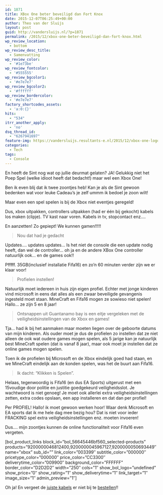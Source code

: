 ```yaml
---
id: 1871
title: XBox One beter beveiligd dan Fort Knox
date: 2015-12-07T06:25:49+00:00
author: Theo van der Sluijs
layout: post
guid: http://vandersluijs.nl/?p=1871
permalink: /2015/12/xbox-one-beter-beveiligd-dan-fort-knox.html
wp_review_location:
  - bottom
wp_review_desc_title:
  - Samenvatting
wp_review_color:
  - '#1e73be'
wp_review_fontcolor:
  - '#555555'
wp_review_bgcolor1:
  - '#e7e7e7'
wp_review_bgcolor2:
  - '#ffffff'
wp_review_bordercolor:
  - '#e7e7e7'
factory_shortcodes_assets:
  - 'a:0:{}'
hits:
  - "534"
itrr_another_apply:
  - 'no'
dsq_thread_id:
  - "6267941697"
feature-img: https://vandersluijs.resultants-e.nl/2015/12/xbox-one-logo-banner.jpg
categories:
  - Tech
tags:
  - Console
---
```

En heeft de Sint nog wat op jullie deurmat gelaten? JA! Gelukkig niet het Poep Spel (welke idioot heeft dat bedacht!) maar wel een Xbox One!

Ben ik even blij dat ik twee zoontjes heb! Kan je als de Sint gewoon bedenken wat voor leuke Cadeau&#8217;s je zelf ummm ik bedoel je zoon wilt!

Maar even een spel spelen is bij de Xbox niet eventjes geregeld!<!--more-->

Dus, xbox uitpakken, controllers uitpakken (had er één bij gekocht) kabels los maken (clipje). TV kast naar voren. Kabels in tv, stopcontact enz&#8230;.

En aanzetten! Zo gepiept! We kunnen gamen!!!!!

> Nou dat had je gedacht

Updates&#8230;. updates updates&#8230; Is het niet de console die een update nodig heeft, dan wel de controller&#8230; oh ja en de andere XBox One controller natuurlijk ook&#8230; en de games ook!!

Pfffff. 35GB(inclusief installatie Fifa16) en zo&#8217;n 60 minuten verder zijn we er klaar voor!

> Profielen instellen!

Natuurlijk moet iedereen in huis zijn eigen profiel. Echter met jonge kinderen vind microsoft in eens dat alles als een zwaar beveiligde gevangenis ingesteld moet staan. MineCraft en Fifa16 mogen ze sowieso niet spelen! Hallo&#8230; ze zijn 5 en 8 jaar!

> Ontsnappen uit Guantanamo bay is een eitje vergeleken met de veiligheidsinstellingen van de Xbox en games!

Tja&#8230; had ik bij het aanmaken maar moeten liegen over de geboorte datums van mijn kinderen. Als ouder moet je dus de profielen zo instellen dat ze niet alleen de ook wat oudere games mogen spelen, als 5 jarige kan je natuurlijk best MineCraft spelen (dat is vanaf 8 jaar), maar ook moet je instellen dat ze online games mogen spelen.

Toen ik de profielen bij Microsoft en de Xbox eindelijk goed had staan, en we MineCraft eindelijk aan de konden spelen, was het de buurt aan Fifa16.

> Ik dacht: &#8220;Klikken is Spelen&#8221;.

Helaas, tegenwoordig is Fifa16 (en dus EA Sports) uitgerust met een 15voudige door politie en justitie goedgekeurd veiligheidsslot. Je wachtwoord is niet genoeg! Je moet ook allerlei extra veiligheidsinstellingen zetten, extra codes opslaan, een app installeren en dat dan per profiel!

Per PROFIEL! Hallo! ik moet gewoon werken hoor! Waar denk Microsoft en EA sports dat ik me hele dag mee bezig hou? Dat is niet voor ieder FRACKING spel extra veiligheidsinstellingen enz. moeten invoeren!

Dus&#8230;. mijn zoontjes kunnen de online functionaliteit voor Fifa16 even vergeten.

[bol\_product\_links block\_id=&#8221;bol\_56645446bf560\_selected-products&#8221; products=&#8221;9200000046812400,9200000045967127,9200000050693449&#8243; name=&#8221;xbox&#8221; sub\_id=&#8221;&#8221; link\_color=&#8221;003399&#8243; subtitle\_color=&#8221;000000&#8243; pricetype\_color=&#8221;000000&#8243; price\_color=&#8221;CC3300&#8243; deliverytime\_color=&#8221;009900&#8243; background\_color=&#8221;FFFFFF&#8221; border\_color=&#8221;D2D2D2&#8243; width=&#8221;250&#8243; cols=&#8221;1&#8243; show\_bol\_logo=&#8221;undefined&#8221; show\_price=&#8221;0&#8243; show\_rating=&#8221;1&#8243; show\_deliverytime=&#8221;1&#8243; link\_target=&#8221;1&#8243; image\_size=&#8221;1&#8243; admin_preview=&#8221;1&#8243;]

Oh ja! En vergeet de <a href="http://www.kabeltje.com/cable/?tt=10108_375320_97738_&amp;r=" target="_blank" rel="nofollow">juiste kabels</a> er niet bij te <a href="http://www.allekabels.nl/kabels/?tt=15840_597451_97738_&r=" target="_blank" rel="nofollow">bestellen</a>!!